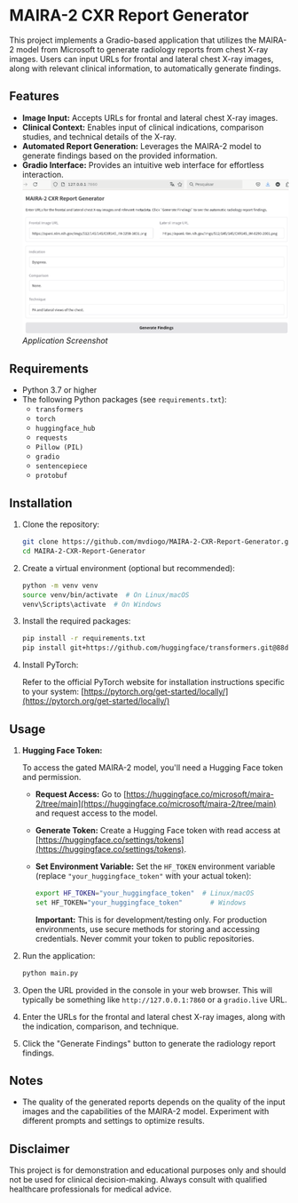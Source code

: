 # MAIRA-2 CXR Report Generator

This project implements a Gradio-based application that utilizes the MAIRA-2 model from Microsoft to generate radiology reports from chest X-ray images. Users can input URLs for frontal and lateral chest X-ray images, along with relevant clinical information, to automatically generate findings.

## Features

*   **Image Input:** Accepts URLs for frontal and lateral chest X-ray images.
*   **Clinical Context:** Enables input of clinical indications, comparison studies, and technical details of the X-ray.
*   **Automated Report Generation:** Leverages the MAIRA-2 model to generate findings based on the provided information.
*   **Gradio Interface:** Provides an intuitive web interface for effortless interaction.
    ![Application Screenshot](MAIRA-2-screen.png)
    *Application Screenshot*

## Requirements

*   Python 3.7 or higher
*   The following Python packages (see `requirements.txt`):
    *   `transformers`
    *   `torch`
    *   `huggingface_hub`
    *   `requests`
    *   `Pillow (PIL)`
    *   `gradio`
    *   `sentencepiece`
    *   `protobuf`

## Installation

1.  Clone the repository:

    ```bash
    git clone https://github.com/mvdiogo/MAIRA-2-CXR-Report-Generator.git
    cd MAIRA-2-CXR-Report-Generator 
    ```

2.  Create a virtual environment (optional but recommended):

    ```bash
    python -m venv venv
    source venv/bin/activate  # On Linux/macOS
    venv\Scripts\activate  # On Windows
    ```

3.  Install the required packages:

    ```bash
    pip install -r requirements.txt
    pip install git+https://github.com/huggingface/transformers.git@88d960937c81a32bfb63356a2e8ecf7999619681
    ```

4.  Install PyTorch:

    Refer to the official PyTorch website for installation instructions specific to your system:  [https://pytorch.org/get-started/locally/](https://pytorch.org/get-started/locally/)

## Usage

1.  **Hugging Face Token:**

    To access the gated MAIRA-2 model, you'll need a Hugging Face token and permission.

    *   **Request Access:**  Go to [https://huggingface.co/microsoft/maira-2/tree/main](https://huggingface.co/microsoft/maira-2/tree/main) and request access to the model.
    *   **Generate Token:**  Create a Hugging Face token with read access at [https://huggingface.co/settings/tokens](https://huggingface.co/settings/tokens).
    *   **Set Environment Variable:**  Set the `HF_TOKEN` environment variable (replace `"your_huggingface_token"` with your actual token):

        ```bash
        export HF_TOKEN="your_huggingface_token"  # Linux/macOS
        set HF_TOKEN="your_huggingface_token"       # Windows
        ```

        **Important:** This is for development/testing only. For production environments, use secure methods for storing and accessing credentials. Never commit your token to public repositories.

2.  Run the application:

    ```bash
    python main.py
    ```

3.  Open the URL provided in the console in your web browser.  This will typically be something like `http://127.0.0.1:7860` or a `gradio.live` URL.

4.  Enter the URLs for the frontal and lateral chest X-ray images, along with the indication, comparison, and technique.

5.  Click the "Generate Findings" button to generate the radiology report findings.

## Notes

*   The quality of the generated reports depends on the quality of the input images and the capabilities of the MAIRA-2 model.  Experiment with different prompts and settings to optimize results.

## Disclaimer

This project is for demonstration and educational purposes only and should not be used for clinical decision-making. Always consult with qualified healthcare professionals for medical advice.

